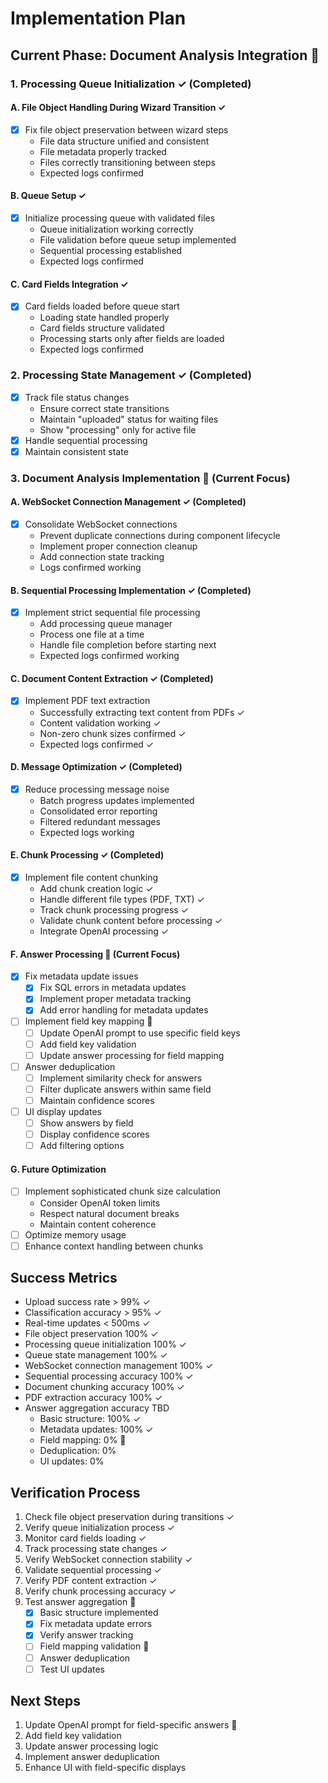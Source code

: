 # Implementation Plan

## Current Phase: Document Analysis Integration 🔄

### 1. Processing Queue Initialization ✓ (Completed)
#### A. File Object Handling During Wizard Transition ✓
- [x] Fix file object preservation between wizard steps
  - File data structure unified and consistent
  - File metadata properly tracked
  - Files correctly transitioning between steps
  - Expected logs confirmed

#### B. Queue Setup ✓
- [x] Initialize processing queue with validated files
  - Queue initialization working correctly
  - File validation before queue setup implemented
  - Sequential processing established
  - Expected logs confirmed

#### C. Card Fields Integration ✓
- [x] Card fields loaded before queue start
  - Loading state handled properly
  - Card fields structure validated
  - Processing starts only after fields are loaded
  - Expected logs confirmed

### 2. Processing State Management ✓ (Completed)
- [x] Track file status changes
  - Ensure correct state transitions
  - Maintain "uploaded" status for waiting files
  - Show "processing" only for active file
- [x] Handle sequential processing
- [x] Maintain consistent state

### 3. Document Analysis Implementation 🔄 (Current Focus)
#### A. WebSocket Connection Management ✓ (Completed)
- [x] Consolidate WebSocket connections
  - Prevent duplicate connections during component lifecycle
  - Implement proper connection cleanup
  - Add connection state tracking
  - Logs confirmed working

#### B. Sequential Processing Implementation ✓ (Completed)
- [x] Implement strict sequential file processing
  - Add processing queue manager
  - Process one file at a time
  - Handle file completion before starting next
  - Expected logs confirmed working

#### C. Document Content Extraction ✓ (Completed)
- [x] Implement PDF text extraction
  - Successfully extracting text content from PDFs ✓
  - Content validation working ✓
  - Non-zero chunk sizes confirmed ✓
  - Expected logs confirmed ✓

#### D. Message Optimization ✓ (Completed)
- [x] Reduce processing message noise
  - Batch progress updates implemented
  - Consolidated error reporting
  - Filtered redundant messages
  - Expected logs working

#### E. Chunk Processing ✓ (Completed)
- [x] Implement file content chunking
  - Add chunk creation logic ✓
  - Handle different file types (PDF, TXT) ✓
  - Track chunk processing progress ✓
  - Validate chunk content before processing ✓
  - Integrate OpenAI processing ✓

#### F. Answer Processing 🔄 (Current Focus)
- [x] Fix metadata update issues
  - [x] Fix SQL errors in metadata updates
  - [x] Implement proper metadata tracking
  - [x] Add error handling for metadata updates
- [ ] Implement field key mapping 🔄
  - [ ] Update OpenAI prompt to use specific field keys
  - [ ] Add field key validation
  - [ ] Update answer processing for field mapping
- [ ] Answer deduplication
  - [ ] Implement similarity check for answers
  - [ ] Filter duplicate answers within same field
  - [ ] Maintain confidence scores
- [ ] UI display updates
  - [ ] Show answers by field
  - [ ] Display confidence scores
  - [ ] Add filtering options

#### G. Future Optimization
- [ ] Implement sophisticated chunk size calculation
  - Consider OpenAI token limits
  - Respect natural document breaks
  - Maintain content coherence
- [ ] Optimize memory usage
- [ ] Enhance context handling between chunks

## Success Metrics
- Upload success rate > 99% ✓
- Classification accuracy > 95% ✓
- Real-time updates < 500ms ✓
- File object preservation 100% ✓
- Processing queue initialization 100% ✓
- Queue state management 100% ✓
- WebSocket connection management 100% ✓
- Sequential processing accuracy 100% ✓
- Document chunking accuracy 100% ✓
- PDF extraction accuracy 100% ✓
- Answer aggregation accuracy TBD
  * Basic structure: 100% ✓
  * Metadata updates: 100% ✓
  * Field mapping: 0% 🔄
  * Deduplication: 0%
  * UI updates: 0%

## Verification Process
1. Check file object preservation during transitions ✓
2. Verify queue initialization process ✓
3. Monitor card fields loading ✓
4. Track processing state changes ✓
5. Verify WebSocket connection stability ✓
6. Validate sequential processing ✓
7. Verify PDF content extraction ✓
8. Verify chunk processing accuracy ✓
9. Test answer aggregation 🔄
   - [x] Basic structure implemented
   - [x] Fix metadata update errors
   - [x] Verify answer tracking
   - [ ] Field mapping validation 🔄
   - [ ] Answer deduplication
   - [ ] Test UI updates

## Next Steps
1. Update OpenAI prompt for field-specific answers 🔄
2. Add field key validation
3. Update answer processing logic
4. Implement answer deduplication
5. Enhance UI with field-specific displays